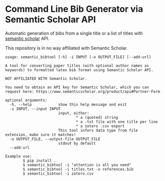 # Command Line Bib Generator via Semantic Scholar API

Automatic generation of bibs from a single title or a list of titles with
[semantic scholar](https://www.semanticscholar.org/product/api) API.

This repository is in no way affiliated with Semantic Scholar.

```
usage: semantic_bibtool [-h] -i INPUT [-o OUTPUT_FILE] [--add-url]

A tool for converting paper titles (with optional author names as keywords) to formatted latex bib format using Semantic Scholar API.

NOT AFFILIATED WITH Semantic Scholar.

You need to obtain an API key for Semantic Scholar, which you can request here: https://www.semanticscholar.org/product/api#Partner-Form

optional arguments:
  -h, --help            show this help message and exit
  -i INPUT, --input INPUT
                        input, either:
                                * a (quoted) string
                                * a .txt file with one title per line
                                * a zotero .csv export
                        This tool infers data type from file extension, make sure it matches!
  -o OUTPUT_FILE, --output-file OUTPUT_FILE
                        stdout by default
  --add-url

Example use:
        $ pip install .
        $ semantic_bibtool -i "attention is all you need"
        $ semantic_bibtool -i titles.txt -o references.bib
        $ semantic_bibtool -i zotero.csv
```
